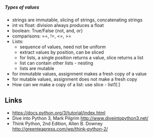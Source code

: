 
##### Types of values
- strings are immutable, slicing of strings, concatenating strings
- int vs float: division always produces a float
- boolean: True/False {not, and, or}
- comparisons: ==, !=, <=, >=
- Lists: 
  - sequence of values, need not be uniform
  - extract values by position, can be sliced
  - for lists, a single position returns a value, slice returns a list
  - list can contain other lists - nesting
  - lists are mutable
- for immutable values, assignment makes a fresh copy of a value
- for mutable values, assignment does not make a fresh copy
- How can we make a copy of a list: use slice - list1[:]
  



## Links
* https://docs.python.org/3/tutorial/index.html
* Dive into Python 3, Mark Pilgrim
http://www.diveintopython3.net/
* Think Python, 2nd Edition, Allen B. Downey
http://greenteapress.com/wp/think-python-2/
